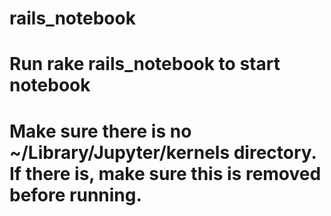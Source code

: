# rails_notebook

# Run rake rails_notebook to start notebook

# Make sure there is no ~/Library/Jupyter/kernels directory. If there is, make sure this is removed before running. 

